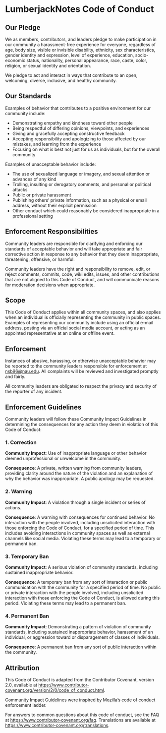 # LumberjackNotes Code of Conduct

## Our Pledge
We as members, contributors, and leaders pledge to make participation in our community a harassment-free experience for
everyone, regardless of age, body size, visible or invisible disability, ethnicity, sex characteristics, gender
identity and expression, level of experience, education, socio-economic status, nationality, personal appearance, race,
caste, color, religion, or sexual identity and orientation.

We pledge to act and interact in ways that contribute to an open, welcoming, diverse, inclusive, and healthy community.

## Our Standards
Examples of behavior that contributes to a positive environment for our community include:

* Demonstrating empathy and kindness toward other people
* Being respectful of differing opinions, viewpoints, and experiences
* Giving and gracefully accepting constructive feedback
* Accepting responsibility and apologizing to those affected by our mistakes, and learning from the experience
* Focusing on what is best not just for us as individuals, but for the overall community

Examples of unacceptable behavior include:
* The use of sexualized language or imagery, and sexual attention or advances of any kind
* Trolling, insulting or derogatory comments, and personal or political attacks
* Public or private harassment
* Publishing others’ private information, such as a physical or email address, without their explicit permission
* Other conduct which could reasonably be considered inappropriate in a professional setting

## Enforcement Responsibilities
Community leaders are responsible for clarifying and enforcing our standards of acceptable behavior and will take
appropriate and fair corrective action in response to any behavior that they deem inappropriate, threatening,
offensive, or harmful.

Community leaders have the right and responsibility to remove, edit, or reject comments, commits, code, wiki edits,
issues, and other contributions that are not aligned to this Code of Conduct, and will communicate reasons for
moderation decisions when appropriate.

## Scope
This Code of Conduct applies within all community spaces, and also applies when an individual is officially
representing the community in public spaces. Examples of representing our community include using an official e-mail
address, posting via an official social media account, or acting as an appointed representative at an online or offline
event.

## Enforcement
Instances of abusive, harassing, or otherwise unacceptable behavior may be reported to the community leaders
responsible for enforcement at <nsb96@nau.edu>. All complaints will be reviewed and investigated promptly and
fairly.

All community leaders are obligated to respect the privacy and security of the reporter of any incident.

## Enforcement Guidelines
Community leaders will follow these Community Impact Guidelines in determining the consequences for any action they
deem in violation of this Code of Conduct:

### 1. Correction
**Community Impact**: Use of inappropriate language or other behavior deemed unprofessional or unwelcome in the
community.

**Consequence**: A private, written warning from community leaders, providing clarity around the nature of the
violation and an explanation of why the behavior was inappropriate. A public apology may be requested.

### 2. Warning
**Community Impact**: A violation through a single incident or series of actions.

**Consequence**: A warning with consequences for continued behavior. No interaction with the people involved, including
unsolicited interaction with those enforcing the Code of Conduct, for a specified period of time. This includes
avoiding interactions in community spaces as well as external channels like social media. Violating these terms may
lead to a temporary or permanent ban.

### 3. Temporary Ban
**Community Impact**: A serious violation of community standards, including sustained inappropriate behavior.

**Consequence**: A temporary ban from any sort of interaction or public communication with the community for a
specified period of time. No public or private interaction with the people involved, including unsolicited interaction
with those enforcing the Code of Conduct, is allowed during this period. Violating these terms may lead to a permanent
ban.

### 4. Permanent Ban
**Community Impact**: Demonstrating a pattern of violation of community standards, including sustained inappropriate
behavior, harassment of an individual, or aggression toward or disparagement of classes of individuals.

**Consequence**: A permanent ban from any sort of public interaction within the community.

## Attribution
This Code of Conduct is adapted from the Contributor Covenant, version 2.0, available at
https://www.contributor-covenant.org/version/2/0/code_of_conduct.html.

Community Impact Guidelines were inspired by Mozilla’s code of conduct enforcement ladder.

For answers to common questions about this code of conduct, see the FAQ at https://www.contributor-covenant.org/faq.
Translations are available at https://www.contributor-covenant.org/translations.